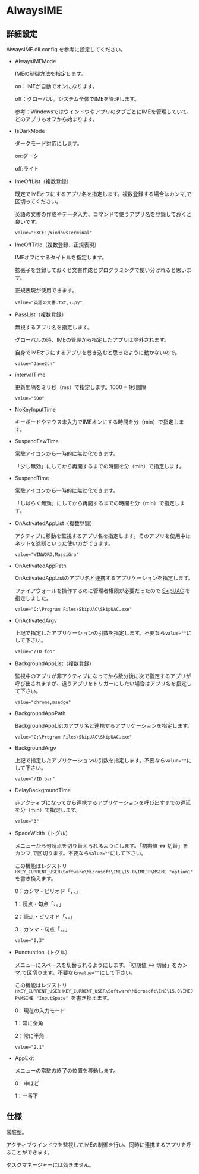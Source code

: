 # AlwaysIME

## 詳細設定

AlwaysIME.dll.config を参考に設定してください。

- AlwaysIMEMode

  IMEの制御方法を指定します。

  on：IMEが自動でオンになります。

  off：グローバル。システム全体でIMEを管理します。

  参考：WindowsではウインドウやアプリのタブごとにIMEを管理していて、どのアプリもオフから始まります。

- IsDarkMode

  ダークモード対応にします。

  on:ダーク

  off:ライト

- ImeOffList（複数登録）

  既定でIMEオフにするアプリ名を指定します。複数登録する場合はカンマ,で区切ってください。

  英語の文書の作成やデータ入力、コマンドで使うアプリ名を登録しておくと良いです。

  ```value="EXCEL,WindowsTerminal"```

- ImeOffTitle（複数登録、正規表現）

  IMEオフにするタイトルを指定します。

  拡張子を登録しておくと文書作成とプログラミングで使い分けれると思います。

  正規表現が使用できます。

  ```value="英語の文書.txt,\.py"```

- PassList（複数登録）

  無視するアプリ名を指定します。

  グローバルの時、IMEの管理から指定したアプリは除外されます。

  自身でIMEオフにするアプリを巻き込むと思ったように動かないので。

  ```value="Jane2ch"```

- intervalTime

  更新間隔をミリ秒（ms）で指定します。1000 = 1秒間隔

  ```value="500"```

- NoKeyInputTime

  キーボードやマウス未入力でIMEオンにする時間を分（min）で指定します。

- SuspendFewTime

  常駐アイコンから一時的に無効化できます。

  「少し無効」にしてから再開するまでの時間を分（min）で指定します。

- SuspendTime

  常駐アイコンから一時的に無効化できます。

  「しばらく無効」にしてから再開するまでの時間を分（min）で指定します。

- OnActivatedAppList（複数登録）

  アクティブに移動を監視するアプリ名を指定します。そのアプリを使用中はネットを遮断といった使い方ができます。

  ```value="WINWORD,MassiGra"```

- OnActivatedAppPath

  OnActivatedAppListのアプリ名と連携するアプリケーションを指定します。

  ファイアウォールを操作するのに管理者権限が必要だったので [SkipUAC](https://www.sordum.org/16219/skip-uac-prompt-v1-0/) を指定しました。

  ```value="C:\Program Files\SkipUAC\SkipUAC.exe"```

- OnActivatedArgv

  上記で指定したアプリケーションの引数を指定します。不要なら```value=""```にして下さい。

  ```value="/ID foo"```

- BackgroundAppList（複数登録）

  監視中のアプリが非アクティブになってから数分後に次で指定するアプリが呼び出されますが、違うアプリをトリガーにしたい場合はアプリ名を指定して下さい。

  ```value="chrome,msedge"```

- BackgroundAppPath

  BackgroundAppListのアプリ名と連携するアプリケーションを指定します。

  ```value="C:\Program Files\SkipUAC\SkipUAC.exe"```

- BackgroundArgv

  上記で指定したアプリケーションの引数を指定します。不要なら```value=""```にして下さい。

  ```value="/ID bar"```

- DelayBackgroundTime

  非アクティブになってから連携するアプリケーションを呼び出すまでの遅延を分（min）で指定します。

  ```value="3"```

- SpaceWidth（トグル）

  メニューから句読点を切り替えられるようにします。「初期値 ⇔ 切替」をカンマ,で区切ります。不要なら```value=""```にして下さい。

  この機能はレジストリ ```HKEY_CURRENT_USER\Software\Microsoft\IME\15.0\IMEJP\MSIME "option1" ```を書き換えます。

  0：カンマ・ピリオド「，．」

  1：読点・句点「、。」

  2：読点・ピリオド「、．」

  3：カンマ・句点「，。」

  ```value="0,3"```

- Punctuation（トグル）

  メニューにスペースを切替られるようにします。「初期値 ⇔ 切替」をカンマ,で区切ります。不要なら```value=""```にして下さい。

  この機能はレジストリ ```HKEY_CURRENT_USERHKEY_CURRENT_USER\Software\Microsoft\IME\15.0\IMEJP\MSIME "InputSpace" ```を書き換えます。


  0：現在の入力モード

  1：常に全角

  2：常に半角

  ```value="2,1"```

- AppExit

  メニューの常駐の終了の位置を移動します。

  0：中ほど

  1：一番下

## 仕様

  常駐型。

  アクティブウインドウを監視してIMEの制御を行い、同時に連携するアプリを呼ぶことができます。

  タスクマネージャーには効きません。
